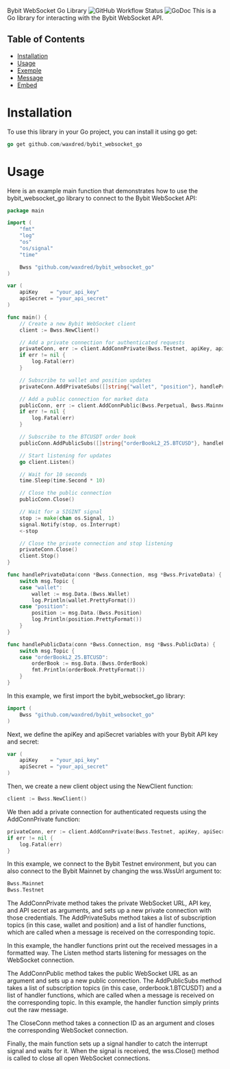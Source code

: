 Bybit WebSocket Go Library
![GitHub Workflow Status](https://github.com/waxdred/bybit_websocket_go/actions/workflows/go.yml/badge.svg)
![GoDoc](https://godoc.org/github.com/golang/gddo?status.svg)
This is a Go library for interacting with the Bybit WebSocket API.

## Table of Contents
- [Installation](#Installation)
- [Usage](#Usage)
- [Exemple](#Exemple)
- [Message](#Message)
- [Embed](#Embed)

# Installation
To use this library in your Go project, you can install it using go get:

```go
go get github.com/waxdred/bybit_websocket_go
```
# Usage
Here is an example main function that demonstrates how to use the bybit_websocket_go library to connect to the Bybit WebSocket API:

```go
package main

import (
	"fmt"
	"log"
	"os"
	"os/signal"
	"time"

	Bwss "github.com/waxdred/bybit_websocket_go"
)

var (
	apiKey    = "your_api_key"
	apiSecret = "your_api_secret"
)

func main() {
	// Create a new Bybit WebSocket client
	client := Bwss.NewClient()

	// Add a private connection for authenticated requests
	privateConn, err := client.AddConnPrivate(Bwss.Testnet, apiKey, apiSecret)
	if err != nil {
		log.Fatal(err)
	}

	// Subscribe to wallet and position updates
	privateConn.AddPrivateSubs([]string{"wallet", "position"}, handlePrivateData)

	// Add a public connection for market data
	publicConn, err := client.AddConnPublic(Bwss.Perpetual, Bwss.Mainnet)
	if err != nil {
		log.Fatal(err)
	}

	// Subscribe to the BTCUSDT order book
	publicConn.AddPublicSubs([]string{"orderBookL2_25.BTCUSD"}, handlePublicData)

	// Start listening for updates
	go client.Listen()

	// Wait for 10 seconds
	time.Sleep(time.Second * 10)

	// Close the public connection
	publicConn.Close()

	// Wait for a SIGINT signal
	stop := make(chan os.Signal, 1)
	signal.Notify(stop, os.Interrupt)
	<-stop

	// Close the private connection and stop listening
	privateConn.Close()
	client.Stop()
}

func handlePrivateData(conn *Bwss.Connection, msg *Bwss.PrivateData) {
	switch msg.Topic {
	case "wallet":
		wallet := msg.Data.(Bwss.Wallet)
		log.Println(wallet.PrettyFormat())
	case "position":
		position := msg.Data.(Bwss.Position)
		log.Println(position.PrettyFormat())
	}
}

func handlePublicData(conn *Bwss.Connection, msg *Bwss.PublicData) {
	switch msg.Topic {
	case "orderBookL2_25.BTCUSD":
		orderBook := msg.Data.(Bwss.OrderBook)
		fmt.Println(orderBook.PrettyFormat())
	}
}
```
In this example, we first import the bybit_websocket_go library:

```go
import (
    Bwss "github.com/waxdred/bybit_websocket_go"
)
```
Next, we define the apiKey and apiSecret variables with your Bybit API key and secret:

```go
var (
    apiKey    = "your_api_key"
    apiSecret = "your_api_secret"
)
```
Then, we create a new client object using the NewClient function:

```go
client := Bwss.NewClient()
```
We then add a private connection for authenticated requests using the AddConnPrivate function:

```go
privateConn, err := client.AddConnPrivate(Bwss.Testnet, apiKey, apiSecret)
if err != nil {
    log.Fatal(err)
}
```
In this example, we connect to the Bybit Testnet environment, but you can also connect to the Bybit Mainnet by changing the wss.WssUrl argument to: 
```go
Bwss.Mainnet
Bwss.Testnet
```

The AddConnPrivate method takes the private WebSocket URL, API key, and API secret as arguments, and sets up a new private connection with those credentials. The AddPrivateSubs method takes a list of subscription topics (in this case, wallet and position) and a list of handler functions, which are called when a message is received on the corresponding topic.

In this example, the handler functions print out the received messages in a formatted way. The Listen method starts listening for messages on the WebSocket connection.

The AddConnPublic method takes the public WebSocket URL as an argument and sets up a new public connection. The AddPublicSubs method takes a list of subscription topics (in this case, orderbook.1.BTCUSDT) and a list of handler functions, which are called when a message is received on the corresponding topic. In this example, the handler function simply prints out the raw message.

The CloseConn method takes a connection ID as an argument and closes the corresponding WebSocket connection.

Finally, the main function sets up a signal handler to catch the interrupt signal and waits for it. When the signal is received, the wss.Close() method is called to close all open WebSocket connections.
